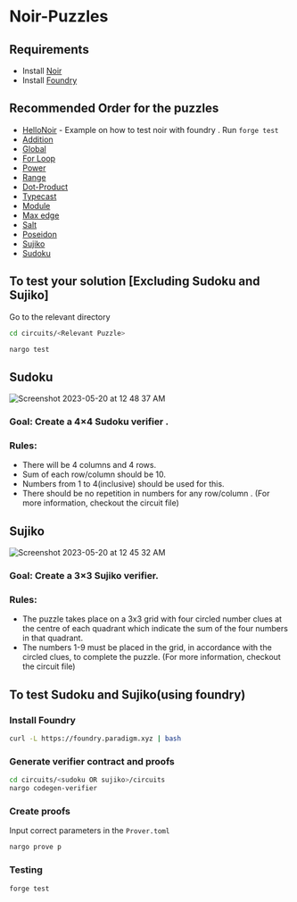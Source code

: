 # Noir-Puzzles

## Requirements
- Install [Noir](https://noir-lang.org/getting_started/nargo_installation)
- Install [Foundry](https://book.getfoundry.sh/getting-started/installation)

## Recommended Order for the puzzles
- [HelloNoir](https://github.com/RareSkills/noir-puzzles/tree/main/circuits/HelloNoir) - Example on how to test noir with foundry . Run `forge test`
- [Addition](https://github.com/RareSkills/noir-puzzles/tree/main/circuits/Addition)
- [Global](https://github.com/RareSkills/noir-puzzles/tree/main/circuits/Global)
- [For Loop](https://github.com/RareSkills/noir-puzzles/tree/main/circuits/ForLoop)
- [Power](https://github.com/RareSkills/noir-puzzles/tree/main/circuits/Power)
- [Range](https://github.com/RareSkills/noir-puzzles/tree/main/circuits/Range)
- [Dot-Product](https://github.com/RareSkills/noir-puzzles/tree/main/circuits/Dot-Product)
- [Typecast](https://github.com/RareSkills/noir-puzzles/tree/main/circuits/Typecast)
- [Module](https://github.com/RareSkills/noir-puzzles/tree/main/circuits/Module)
- [Max edge](https://github.com/RareSkills/noir-puzzles/tree/main/circuits/Max-Edge)
- [Salt](https://github.com/RareSkills/noir-puzzles/tree/main/circuits/Salt)
- [Poseidon](https://github.com/RareSkills/noir-puzzles/tree/main/circuits/Poseidon)
- [Sujiko](https://github.com/RareSkills/noir-puzzles/tree/main/circuits/sujiko)
- [Sudoku](https://github.com/RareSkills/noir-puzzles/tree/main/circuits/sudoku)


## To test your solution [Excluding Sudoku and Sujiko]

Go to the relevant directory 

```bash
cd circuits/<Relevant Puzzle>
```

```bash
nargo test
```

## Sudoku
![Screenshot 2023-05-20 at 12 48 37 AM](https://github.com/RareSkills/noir-puzzles/assets/91280922/c2e09237-41f2-4f97-a59a-f5df14a85ad5)
 

### Goal: Create a 4×4 Sudoku verifier .

### Rules: 
- There will be 4 columns and 4 rows. 
- Sum of each row/column should be 10. 
- Numbers from 1 to 4(inclusive) should be used for this.
- There should be no repetition in numbers for any row/column .
(For more information, checkout the circuit file)


## Sujiko 
![Screenshot 2023-05-20 at 12 45 32 AM](https://github.com/RareSkills/noir-puzzles/assets/91280922/5cb45f0b-0dfb-4316-8ab7-0b8f5b708beb)



### Goal: Create a 3×3 Sujiko verifier.

### Rules:
- The puzzle takes place on a 3x3 grid with four circled number clues at the centre of each quadrant which indicate the sum of the four numbers in that quadrant.
- The numbers 1-9 must be placed in the grid, in accordance with the circled clues, to complete the puzzle.
(For more information, checkout the circuit file)


## To test Sudoku and Sujiko(using foundry)

### Install Foundry 

```bash
curl -L https://foundry.paradigm.xyz | bash
```

### Generate verifier contract and proofs 

```bash
cd circuits/<sudoku OR sujiko>/circuits
nargo codegen-verifier
```

### Create proofs

Input correct parameters in the `Prover.toml`

```bash
nargo prove p 
```

### Testing

```bash
forge test 
```

